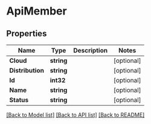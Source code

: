 # ApiMember

## Properties

Name | Type | Description | Notes
------------ | ------------- | ------------- | -------------
**Cloud** | **string** |  | [optional] 
**Distribution** | **string** |  | [optional] 
**Id** | **int32** |  | [optional] 
**Name** | **string** |  | [optional] 
**Status** | **string** |  | [optional] 

[[Back to Model list]](../README.md#documentation-for-models) [[Back to API list]](../README.md#documentation-for-api-endpoints) [[Back to README]](../README.md)


